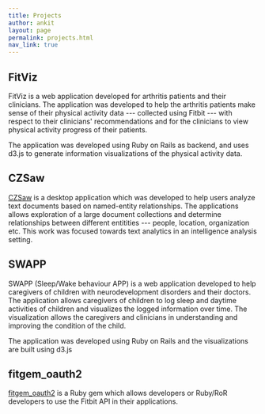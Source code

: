 ```yaml
---
title: Projects
author: ankit
layout: page
permalink: projects.html
nav_link: true
---
```


## FitViz

FitViz is a web application developed for arthritis patients and their clinicians. The application was developed to help the arthritis patients make sense of their physical activity data --- collected using Fitbit --- with respect to their clinicians' recommendations and for the clinicians to view physical activity progress of their patients.

The application was developed using Ruby on Rails as backend, and uses d3.js to generate information visualizations of the physical activity data.

## CZSaw
[CZSaw](http://czsaw.iat.sfu.ca) is a desktop application which was developed to help users analyze text documents based on named-entity relationships. The applications allows exploration of a large document collections and determine relationships between different entitities --- people, location, organization etc. This work was focused towards text analytics in an intelligence analysis setting.

## SWAPP
SWAPP (Sleep/Wake behaviour APP) is a web application developed to help caregivers of children with neurodevelopment disorders and their doctors. The application allows caregivers of children to log sleep and daytime activities of children and visualizes the logged information over time. The visualization allows the caregivers and clinicians in understanding and improving the condition of the child.

The application was developed using Ruby on Rails and the visualizations are built using d3.js

## fitgem_oauth2
[fitgem_oauth2](https://github.com/gupta-ankit/fitgem_oauth2) is a Ruby gem which allows developers or Ruby/RoR developers to use the Fitbit API in their applications.
